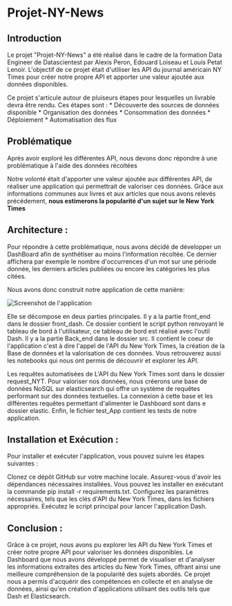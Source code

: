 # Projet-NY-News

## Introduction
Le projet "Projet-NY-News" a été réalisé dans le cadre de la formation Data Engineer de Datascientest par Alexis Peron, Edouard Loiseau et Louis Petat Lenoir. L'objectif de ce projet était d'utiliser les API du journal américain NY Times pour créer notre propre API et apporter une valeur ajoutée aux données disponibles.

Ce projet s'articule autour de pluiseurs étapes pour lesquelles un livrable devra être rendu. Ces étapes sont :
        * Découverte des sources de données disponible
        * Organisation des données
        * Consommation des données
        * Déploiement
        * Automatisation des flux

## Problématique
Après avoir exploré les différentes API, nous devons donc répondre à une problématique à l'aide des données récoltées

Notre volonté était d'apporter une valeur ajoutée aux différentes API, de réaliser une application qui permettrait de valoriser ces données. Grâce aux informations communes aux livres et aux articles que nous avons relevés précédement, 
**nous estimerons la popularité d'un sujet sur le New York Times**

## Architecture :
Pour répondre à cette problématique, nous avons décidé de développer un DashBoard afin de synthétiser au moins l'information récoltée. Ce dernier affichera par exemple le nombre d'occurrences d'un mot sur une période donnée, les derniers articles publiées ou encore les catégories les plus citées.

Nous avons donc construit notre application de cette manière:

![Screenshot de l'application](./main/archi_glob2.png)

Elle se décompose en deux parties principales.
Il y a la partie front_end dans le dossier front_dash. Ce dossier contient le script python renvoyant le tableau de bord à l'utilisateur, ce tableau de bord est réalisé avec l'outil Dash. 
Il y a la partie Back_end dans le dossier src. Il contient le coeur de l'application c'est à dire l'appel de l'API du New York Times, la création de la Base de données et la valorisation de ces données. Vous retrouverez aussi les notebooks qui nous ont permis de découvrir et explorer les API.

Les requêtes automatisées de L'API du New York Times sont dans le dossier request_NYT. Pour valoriser nos données, nous créerons une base de données NoSQL sur elasticsearch qui offre un système de requêtes performant sur des données textuelles. La connexion à cette base et les différentes requêtes permettant d'alimenter le Dashboard sont dans e dossier elastic. Enfin, le fichier test_App contient les tests de notre application.


## Installation et Exécution :
Pour installer et exécuter l'application, vous pouvez suivre les étapes suivantes :

Clonez ce dépôt GitHub sur votre machine locale.
Assurez-vous d'avoir les dépendances nécessaires installées. Vous pouvez les installer en exécutant la commande pip install -r requirements.txt.
Configurez les paramètres nécessaires, tels que les clés d'API du New York Times, dans les fichiers appropriés.
Exécutez le script principal pour lancer l'application Dash.

## Conclusion :
Grâce à ce projet, nous avons pu explorer les API du New York Times et créer notre propre API pour valoriser les données disponibles. Le Dashboard que nous avons développé permet de visualiser et d'analyser les informations extraites des articles du New York Times, offrant ainsi une meilleure compréhension de la popularité des sujets abordés. Ce projet nous a permis d'acquérir des compétences en collecte et en analyse de données, ainsi qu'en création d'applications utilisant des outils tels que Dash et Elasticsearch.
